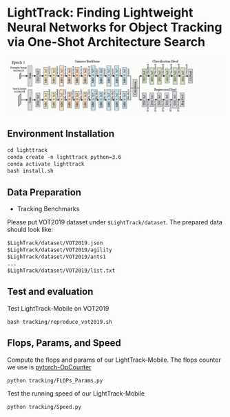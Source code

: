# LightTrack: Finding Lightweight Neural Networks for Object Tracking via One-Shot Architecture Search

<div align="center">
  <img src="Archs.gif" width="800px" />
</div>

## Environment Installation
```
cd lighttrack
conda create -n lighttrack python=3.6
conda activate lighttrack
bash install.sh
```
## Data Preparation
- Tracking Benchmarks

Please put VOT2019 dataset under `$LightTrack/dataset`. The prepared data should look like:
```
$LighTrack/dataset/VOT2019.json
$LighTrack/dataset/VOT2019/agility
$LighTrack/dataset/VOT2019/ants1
...
$LighTrack/dataset/VOT2019/list.txt
```
## Test and evaluation
Test LightTrack-Mobile on VOT2019
```
bash tracking/reproduce_vot2019.sh
```
## Flops, Params, and Speed
Compute the flops and params of our LightTrack-Mobile. The flops counter we use is [pytorch-OpCounter](https://github.com/Lyken17/pytorch-OpCounter)
```
python tracking/FLOPs_Params.py
```
Test the running speed of our LightTrack-Mobile
```
python tracking/Speed.py
```
